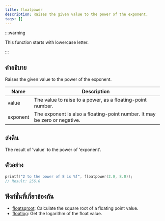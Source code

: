 ```yaml
---
title: floatpower
description: Raises the given value to the power of the exponent.
tags: []
---
```


:::warning

This function starts with lowercase letter.

:::

## คำอธิบาย

Raises the given value to the power of the exponent.

| Name     | Description                                                               |
| -------- | ------------------------------------------------------------------------- |
| value    | The value to raise to a power, as a floating-point number.                |
| exponent | The exponent is also a floating-point number. It may be zero or negative. |

## ส่งคืน

The result of 'value' to the power of 'exponent'.

## ตัวอย่าง

```c
printf("2 to the power of 8 is %f", floatpower(2.0, 8.0));
// Result: 256.0
```

## ฟังก์ชั่นที่เกี่ยวข้องกัน

- [floatsqroot](../functions/floatsqroot): Calculate the square root of a floating point value.
- [floatlog](../functions/floatlog): Get the logarithm of the float value.
